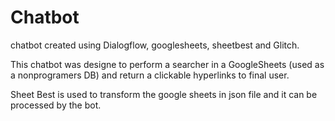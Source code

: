 # Chatbot

chatbot created using Dialogflow, googlesheets, sheetbest and Glitch.

This chatbot was designe to perform a searcher in a GoogleSheets (used as a nonprogramers DB) and return a clickable hyperlinks to final user.

Sheet Best is used to transform the google sheets in json file and it can be processed by the bot. 
